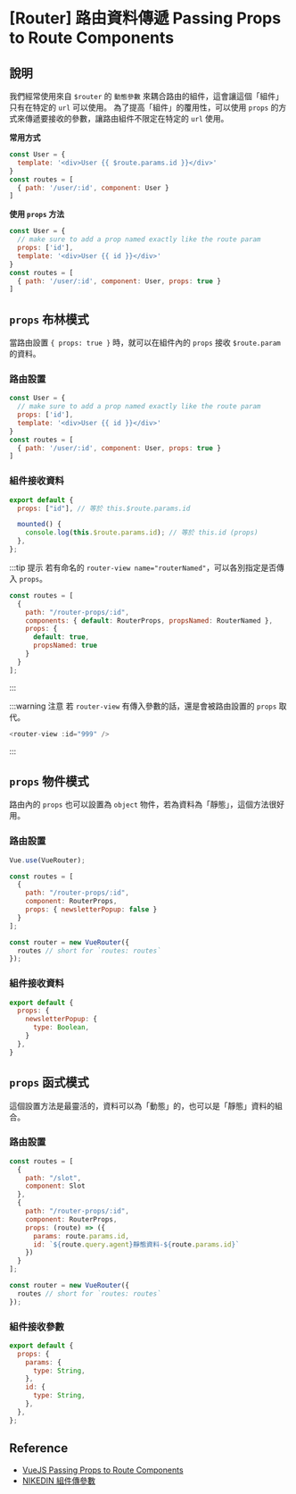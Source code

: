 # [Router] 路由資料傳遞 Passing Props to Route Components

## 說明
我們經常使用來自 `$router` 的 `動態參數` 來耦合路由的組件，這會讓這個「組件」只有在特定的 `url` 可以使用。
為了提高「組件」的覆用性，可以使用 `props` 的方式來傳遞要接收的參數，讓路由組件不限定在特定的 `url` 使用。

**常用方式**
```js {5}
const User = {
  template: '<div>User {{ $route.params.id }}</div>'
}
const routes = [
  { path: '/user/:id', component: User }
]
```

**使用 `props` 方法**
```js {7}
const User = {
  // make sure to add a prop named exactly like the route param
  props: ['id'],
  template: '<div>User {{ id }}</div>'
}
const routes = [
  { path: '/user/:id', component: User, props: true }
]
```

## `props` 布林模式
當路由設置 `{ props: true }` 時，就可以在組件內的 `props` 接收 `$route.param` 的資料。

### 路由設置
```js {7}
const User = {
  // make sure to add a prop named exactly like the route param
  props: ['id'],
  template: '<div>User {{ id }}</div>'
}
const routes = [
  { path: '/user/:id', component: User, props: true }
]
```

### 組件接收資料
```js {2}
export default {
  props: ["id"], // 等於 this.$route.params.id

  mounted() {
    console.log(this.$route.params.id); // 等於 this.id (props)
  },
};
```

:::tip 提示
若有命名的 `router-view name="routerNamed"`，可以各別指定是否傳入 `props`。

```js {4,6-7}
const routes = [
  {
    path: "/router-props/:id",
    components: { default: RouterProps, propsNamed: RouterNamed },
    props: {
      default: true,
      propsNamed: true
    }
  }
];
```
:::

:::warning 注意
若 `router-view` 有傳入參數的話，還是會被路由設置的 `props` 取代。
```js
<router-view :id="999" />
```
:::

## `props` 物件模式
路由內的 `props` 也可以設置為 `object` 物件，若為資料為「靜態」，這個方法很好用。

### 路由設置
```js {7}
Vue.use(VueRouter);

const routes = [
  {
    path: "/router-props/:id",
    component: RouterProps,
    props: { newsletterPopup: false }
  }
];

const router = new VueRouter({
  routes // short for `routes: routes`
});
```
### 組件接收資料
```js {2-6}
export default {
  props: {
    newsletterPopup: {
      type: Boolean,
    }
  },
}
```

## `props` 函式模式
這個設置方法是最靈活的，資料可以為「動態」的，也可以是「靜態」資料的組合。

### 路由設置
```js {9-12}
const routes = [
  {
    path: "/slot",
    component: Slot
  },
  {
    path: "/router-props/:id",
    component: RouterProps,
    props: (route) => ({
      params: route.params.id,
      id: `${route.query.agent}靜態資料-${route.params.id}`
    })
  }
];

const router = new VueRouter({
  routes // short for `routes: routes`
});
```

### 組件接收參數
```js {2-9}
export default {
  props: {
    params: {
      type: String,
    },
    id: {
      type: String,
    },
  },
};
```


## Reference
- [VueJS Passing Props to Route Components](https://router.vuejs.org/guide/essentials/passing-props.html)
- [NIKEDIN 組件傳參數](https://naikyding.github.io/book/vue/props.html)